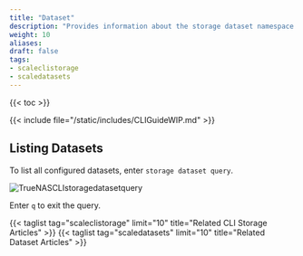 ```yaml
---
title: "Dataset"
description: "Provides information about the storage dataset namespace in the TrueNAS CLI. Includes command syntax and common commands."
weight: 10
aliases:
draft: false
tags:
- scaleclistorage
- scaledatasets
---
```


{{< toc >}}

{{< include file="/static/includes/CLIGuideWIP.md" >}}


## Listing Datasets

To list all configured datasets, enter `storage dataset query`.

![TrueNASCLIstoragedatasetquery](/images/SCALE/TrueNASCLIstoragedatasetquery.png "Dataset Query")

Enter `q` to exit the query.

{{< taglist tag="scaleclistorage" limit="10" title="Related CLI Storage Articles" >}}
{{< taglist tag="scaledatasets" limit="10" title="Related Dataset Articles" >}}